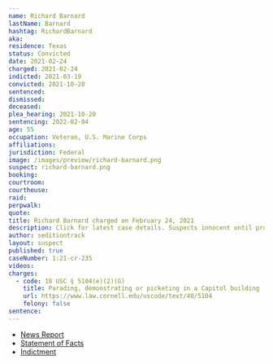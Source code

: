 ```yaml
---
name: Richard Barnard
lastName: Barnard
hashtag: RichardBarnard
aka:
residence: Texas
status: Convicted
date: 2021-02-24
charged: 2021-02-24
indicted: 2021-03-19
convicted: 2021-10-20
sentenced:
dismissed:
deceased:
plea_hearing: 2021-10-20
sentencing: 2022-02-04
age: 55
occupation: Veteran, U.S. Marine Corps
affiliations:
jurisdiction: Federal
image: /images/preview/richard-barnard.png
suspect: richard-barnard.png
booking:
courtroom:
courthouse:
raid:
perpwalk:
quote:
title: Richard Barnard charged on February 24, 2021
description: Click for latest case details. Suspects innocent until proven guilty.
author: seditiontrack
layout: suspect
published: true
caseNumber: 1:21-cr-235
videos:
charges:
  - code: 18 USC § 5104(e)(2)(G)
    title: Parading, demonstrating or picketing in a Capitol building
    url: https://www.law.cornell.edu/uscode/text/40/5104
    felony: false
sentence:
---
```


- [News Report](https://www.dailymail.co.uk/news/article-9360743/Two-men-charged-Capitol-riot-posted-video-claiming-crashed-White-House.html)
- [Statement of Facts](https://www.justice.gov/usao-dc/case-multi-defendant/file/1378401/download)
- [Indictment](https://www.justice.gov/usao-dc/case-multi-defendant/file/1378236/download)

